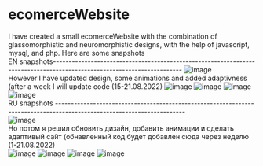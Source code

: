 # ecomerceWebsite
I have created a small ecomerceWebsite with the combination of glassomorphistic and neuromorphistic designs, with the help of javascript, mysql, and php. 
Here are some snapshots 
<br />EN snapshots-----------------------------------------------------------------------------------------------------------------------
![image](https://user-images.githubusercontent.com/88711794/183348886-543447eb-3d81-44f6-9b34-8664e246f36a.png)
<br />However I have updated design, some animations and added adaptivness (after a week I will update code (15-21.08.2022) 
![image](https://user-images.githubusercontent.com/88711794/183348945-0969e73a-5c97-433f-986c-34b251fe4d37.png)
![image](https://user-images.githubusercontent.com/88711794/183348973-ccd6fc91-95a9-4364-88c8-654ce408de2d.png)
![image](https://user-images.githubusercontent.com/88711794/183348990-e655a57d-5a26-476b-a28e-239f3f0e4ec9.png)
![image](https://user-images.githubusercontent.com/88711794/183349009-93b926aa-5d62-4c21-85cb-9a4a8db5bc99.png)
<br />RU snapshots -----------------------------------------------------------------------------------------------------------------------
<br />![image](https://user-images.githubusercontent.com/88711794/183351314-d1d1e478-3c64-4f96-a47a-3c1a40d41245.png)
<br />Но потом я решил обновить дизайн, добавить анимации и сделать адаптивый сайт (обнавленный код будет добавлен сюда через неделю (1-21.08.2022)
<br />![image](https://user-images.githubusercontent.com/88711794/183351372-d7f2c4f8-9a4d-4622-9e1c-f989139b33e2.png)
![image](https://user-images.githubusercontent.com/88711794/183351040-58ec93e7-8e6a-480f-81ab-cbbd72ec8674.png)
![image](https://user-images.githubusercontent.com/88711794/183351056-29fa8e12-b92f-40cc-9d6f-9c85664b4d49.png)
![image](https://user-images.githubusercontent.com/88711794/183351077-8f91c1b6-0765-4b79-a5ee-705eaf12ee02.png)
